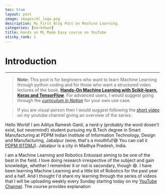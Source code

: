 ```yaml
---
toc: true
layout: post
image: images/ml_logo.png
description: My First Blog Post on Machine Learning.
categories: [markdown]
title: Hands on ML Made Easy course on YouTube
sticky_rank: 1
---
```



# Introduction
---

> **Note:** This post is for beginners who want to learn Machine Learning through python coding and for those who want a structured video lectures of the book, **[Hands-On Machine Learning with Scikit-learn, Keras and TensorFlow](https://www.oreilly.com/library/view/hands-on-machine-learning/9781492032632/)**. For advanced users, I would suggest going through the *[curriculum in Notion](https://rural-sapphire-cce.notion.site/O-Reilly-Hands-On-ML-Book-Curriculum-d6952ef1dd914ed19553a6235d0ee948)* for your own use case.

> If you are visual person then I would suggest following the [short video](https://youtu.be/S1F7gy-UK7I) on my youtube channel giving an overview of the series:

Hello World! I am Aditya Ramesh Ganti, a nerd-y (probably the word dosen't exist, but nevermind!) student pursuing my B.Tech degree in Smart Manufacturing at PDPM Indian Institute of Information Technology, Design and Manufacturing, Jabalpur (wow, that's a mouthful!😅 You can call it [PDPM IIITDMJ](https://www.iiitdmj.ac.in/)). Jabalpur is a city in Madhya Pradesh, India.

I am a Machine Learning and Robotics Entusiast aiming to be one of the best in the field. I love doing research irrespective of the subject and gain knowledge, whether I remember it or not is secondary, though 😅. I have been learning Machine Learning and a little bit of Robotics for the past year and a half. And I thought I'd share my learning through the series of videos that I will be uploading weekly every Sunday starting today on my [YouTube Channel](https://www.youtube.com/channel/UCXF74-jFED_EYHGuL5HxvGQ). The course provides explanation 
